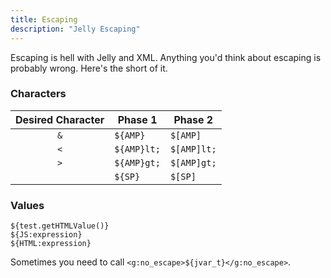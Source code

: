 ```yaml
---
title: Escaping
description: "Jelly Escaping"
---
```

Escaping is hell with Jelly and XML. Anything you'd think about escaping
is probably wrong. Here's the short of it.

### Characters

|     Desired Character     | Phase 1     | Phase 2     |
|:-------------------------:|-------------|-------------|
|            `&`            | `${AMP}`    | `$[AMP]`    |
|            `<`            | `${AMP}lt;` | `$[AMP]lt;` |
|            `>`            | `${AMP}gt;` | `$[AMP]gt;` |
|            ` `            | `${SP}`     | `$[SP]`     |

### Values

``` {.xml}
${test.getHTMLValue()}
${JS:expression}
${HTML:expression}
```

Sometimes you need to call `<g:no_escape>${jvar_t}</g:no_escape>`.